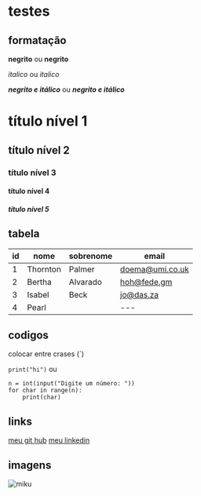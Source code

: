 # testes

## formatação

**negrito** ou __negrito__ 

*italico* ou _italico_

**_negrito e itálico_** ou __*negrito e itálico*__

# título nível 1
## título nível 2
### título nível 3
#### título nível 4
##### título nível 5


## tabela

id | nome | sobrenome | email
--- | --- | --- | ---
1 | Thornton | Palmer | doema@umi.co.uk
2 | Bertha | Alvarado |hoh@fede.gm
3 | Isabel | Beck | jo@das.za
4 | Pearl |  | --- 

## codigos

colocar entre crases (`)

` print("hi") `
ou

```
n = int(input("Digite um número: "))
for char in range(n):
    print(char)
```

## links

[meu git hub](https://github.com/eSeiichi/)
[meu linkedin](https://www.linkedin.com/in/enzo-seiichi-yamakawa-228130387/)

## imagens
![miku](https://in.pinterest.com/pin/848576754802704727/)
